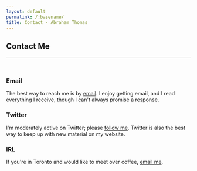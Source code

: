 ```yaml
---
layout: default
permalink: /:basename/
title: Contact · Abraham Thomas
---
```


## Contact Me

----

<br/>

### Email

The best way to reach me is by [email](mailto:athos1@gmail.com).  I enjoy getting email, and I read everything I receive, though I can't always promise a response.

### Twitter

I'm moderately active on Twitter; please [follow me](https://twitter.com/athomasq).  Twitter is also the best way to keep up with new material on my website.

### IRL

If you're in Toronto and would like to meet over coffee, [email me].


[email me]: mailto:athos1@gmail.com